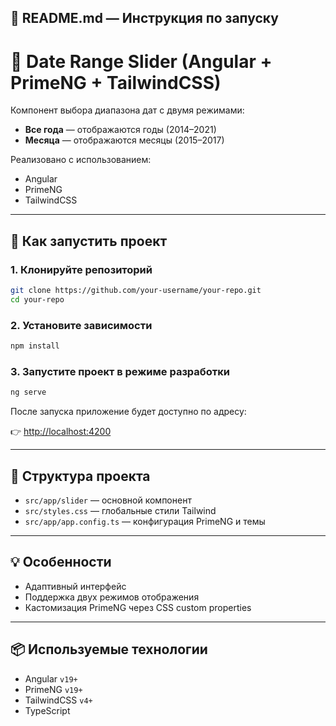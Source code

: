 
## 📘 README.md — Инструкция по запуску


# 📅 Date Range Slider (Angular + PrimeNG + TailwindCSS)

Компонент выбора диапазона дат с двумя режимами:
- **Все года** — отображаются годы (2014–2021)
- **Месяца** — отображаются месяцы (2015–2017)

Реализовано с использованием:
- Angular
- PrimeNG
- TailwindCSS

---

## 🚀 Как запустить проект

### 1. Клонируйте репозиторий

```bash
git clone https://github.com/your-username/your-repo.git
cd your-repo
```

### 2. Установите зависимости

```bash
npm install
```

### 3. Запустите проект в режиме разработки

```bash
ng serve
```

После запуска приложение будет доступно по адресу:

👉 [http://localhost:4200](http://localhost:4200)

---

## 🧱 Структура проекта

- `src/app/slider` — основной компонент
- `src/styles.css` — глобальные стили Tailwind
- `src/app/app.config.ts` — конфигурация PrimeNG и темы

---

## 💡 Особенности

- Адаптивный интерфейс
- Поддержка двух режимов отображения
- Кастомизация PrimeNG через CSS custom properties

---

## 📦 Используемые технологии

- Angular `v19+`
- PrimeNG `v19+`
- TailwindCSS `v4+`
- TypeScript
